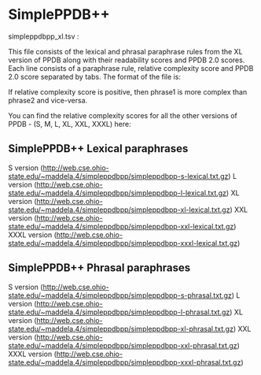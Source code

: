 # SimplePPDB++

simpleppdbpp_xl.tsv :

This file consists of the lexical and phrasal paraphrase rules from the XL version of PPDB along with their readability
scores and PPDB 2.0 scores. Each line consists of a paraphrase rule, relative complexity score and PPDB 2.0 score
separated by tabs. The format of the file is:

<phrase1>   <phrase2>   <complexity score>    <PPDB score>

If relative complexity score is positive, then phrase1 is more complex than phrase2 and vice-versa.


You can find the relative complexity scores for all the other versions of PPDB - (S, M, L, XL, XXL, XXXL) here:

## SimplePPDB++ Lexical paraphrases
S version (http://web.cse.ohio-state.edu/~maddela.4/simpleppdbpp/simpleppdbpp-s-lexical.txt.gz)
L version (http://web.cse.ohio-state.edu/~maddela.4/simpleppdbpp/simpleppdbpp-l-lexical.txt.gz)
XL version (http://web.cse.ohio-state.edu/~maddela.4/simpleppdbpp/simpleppdbpp-xl-lexical.txt.gz)
XXL version (http://web.cse.ohio-state.edu/~maddela.4/simpleppdbpp/simpleppdbpp-xxl-lexical.txt.gz)
XXXL version (http://web.cse.ohio-state.edu/~maddela.4/simpleppdbpp/simpleppdbpp-xxxl-lexical.txt.gz)

## SimplePPDB++ Phrasal paraphrases
S version (http://web.cse.ohio-state.edu/~maddela.4/simpleppdbpp/simpleppdbpp-s-phrasal.txt.gz)
L version (http://web.cse.ohio-state.edu/~maddela.4/simpleppdbpp/simpleppdbpp-l-phrasal.txt.gz)
XL version (http://web.cse.ohio-state.edu/~maddela.4/simpleppdbpp/simpleppdbpp-xl-phrasal.txt.gz)
XXL version (http://web.cse.ohio-state.edu/~maddela.4/simpleppdbpp/simpleppdbpp-xxl-phrasal.txt.gz)
XXXL version (http://web.cse.ohio-state.edu/~maddela.4/simpleppdbpp/simpleppdbpp-xxxl-phrasal.txt.gz)
